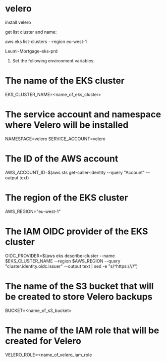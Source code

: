 # velero

install velero 

get list cluster and name:

aws eks list-clusters --region eu-west-1

Leumi-Mortgage-eks-prd

1. Set the following environment variables:

# The name of the EKS cluster
EKS_CLUSTER_NAME=<name_of_eks_cluster>

# The service account and namespace where Velero will be installed
NAMESPACE=velero
SERVICE_ACCOUNT=velero

# The ID of the AWS account
AWS_ACCOUNT_ID=$(aws sts get-caller-identity --query "Account" --output text)
# The region of the EKS cluster
AWS_REGION="eu-west-1"

# The IAM OIDC provider of the EKS cluster
OIDC_PROVIDER=$(aws eks describe-cluster --name $EKS_CLUSTER_NAME --region $AWS_REGION --query "cluster.identity.oidc.issuer" --output text | sed -e "s/^https:\/\///")

# The name of the S3 bucket that will be created to store Velero backups
BUCKET=<name_of_s3_bucket>

# The name of the IAM role that will be created for Velero
VELERO_ROLE=<name_of_velero_iam_role

